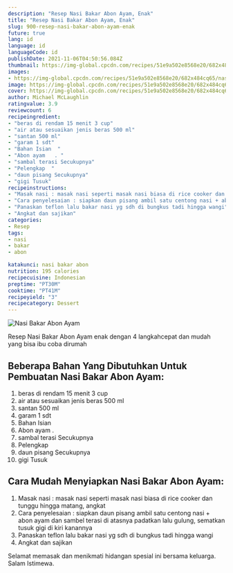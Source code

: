 ```yaml
---
description: "Resep Nasi Bakar Abon Ayam, Enak"
title: "Resep Nasi Bakar Abon Ayam, Enak"
slug: 900-resep-nasi-bakar-abon-ayam-enak
future: true
lang: id
language: id
languageCode: id
publishDate: 2021-11-06T04:50:56.084Z 
thumbnail: https://img-global.cpcdn.com/recipes/51e9a502e8568e20/682x484cq65/nasi-bakar-abon-ayam-foto-resep-utama.png
images:
- https://img-global.cpcdn.com/recipes/51e9a502e8568e20/682x484cq65/nasi-bakar-abon-ayam-foto-resep-utama.png
image: https://img-global.cpcdn.com/recipes/51e9a502e8568e20/682x484cq65/nasi-bakar-abon-ayam-foto-resep-utama.png
cover: https://img-global.cpcdn.com/recipes/51e9a502e8568e20/682x484cq65/nasi-bakar-abon-ayam-foto-resep-utama.png
author: Michael McLaughlin
ratingvalue: 3.9
reviewcount: 6
recipeingredient:
- "beras di rendam 15 menit 3 cup"
- "air atau sesuaikan jenis beras 500 ml"
- "santan 500 ml"
- "garam 1 sdt"
- "Bahan Isian  "
- "Abon ayam   . "
- "sambal terasi Secukupnya"
- "Pelengkap  "
- "daun pisang Secukupnya"
- "gigi Tusuk"
recipeinstructions:
- "Masak nasi : masak nasi seperti masak nasi biasa di rice cooker dan tunggu hingga matang, angkat"
- "Cara penyelesaian : siapkan daun pisang ambil satu centong nasi + abon ayam dan sambel terasi di atasnya padatkan lalu gulung, sematkan tusuk gigi di kiri kanannya"
- "Panaskan teflon lalu bakar nasi yg sdh di bungkus tadi hingga wangi"
- "Angkat dan sajikan"
categories:
- Resep
tags:
- nasi
- bakar
- abon

katakunci: nasi bakar abon 
nutrition: 195 calories
recipecuisine: Indonesian
preptime: "PT30M"
cooktime: "PT41M"
recipeyield: "3"
recipecategory: Dessert
---
```



![Nasi Bakar Abon Ayam](https://img-global.cpcdn.com/recipes/51e9a502e8568e20/682x484cq65/nasi-bakar-abon-ayam-foto-resep-utama.png)

Resep Nasi Bakar Abon Ayam  enak dengan 4 langkahcepat dan mudah yang bisa ibu coba dirumah

<!--inarticleads1-->

## Beberapa Bahan Yang Dibutuhkan Untuk Pembuatan Nasi Bakar Abon Ayam:

1. beras di rendam 15 menit 3 cup
1. air atau sesuaikan jenis beras 500 ml
1. santan 500 ml
1. garam 1 sdt
1. Bahan Isian  
1. Abon ayam   . 
1. sambal terasi Secukupnya
1. Pelengkap  
1. daun pisang Secukupnya
1. gigi Tusuk



<!--inarticleads2-->

## Cara Mudah Menyiapkan Nasi Bakar Abon Ayam:

1. Masak nasi : masak nasi seperti masak nasi biasa di rice cooker dan tunggu hingga matang, angkat
1. Cara penyelesaian : siapkan daun pisang ambil satu centong nasi + abon ayam dan sambel terasi di atasnya padatkan lalu gulung, sematkan tusuk gigi di kiri kanannya
1. Panaskan teflon lalu bakar nasi yg sdh di bungkus tadi hingga wangi
1. Angkat dan sajikan




Selamat memasak dan menikmati hidangan spesial ini bersama keluarga. Salam Istimewa.
